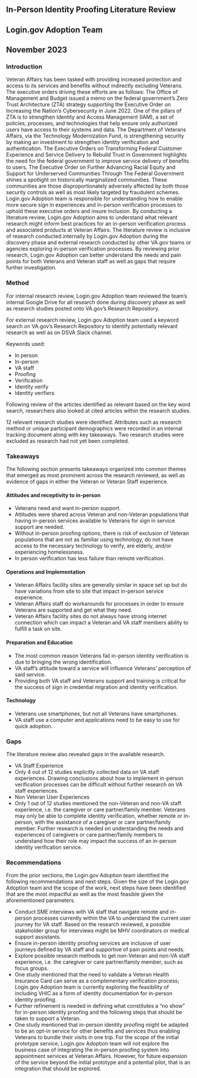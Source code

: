 ## In-Person Identity Proofing Literature Review
## Login.gov Adoption Team
## November 2023

### Introduction
Veteran Affairs has been tasked with providing increased protection and access to its services and benefits without indirectly excluding Veterans. The executive orders driving these efforts are as follows:
The Office of Management and Budget issued a memo on the federal government’s Zero Trust Architecture (ZTA) strategy supporting the Executive Order on Increasing the Nation’s Cybersecurity in June 2022. One of the pillars of ZTA is to strengthen Identity and Access Management (IAM), a set of policies, processes, and technologies that help ensure only authorized users have access to their systems and data. The Department of Veterans Affairs, via the Technology Modernization Fund, is strengthening security by making an investment to strengthen identity verification and authentication.
The Executive Orders on Transforming Federal Customer Experience and Service Delivery to Rebuild Trust in Government highlights the need for the federal government to improve service delivery of benefits to users.
The Executive Order on Further Advancing Racial Equity and Support for Underserved Communities Through The Federal Government shines a spotlight on historically marginalized communities. These communities are those disproportionately adversely affected by both those security controls as well as most likely targeted by fraudulent schemes.
Login.gov Adoption team is responsible for understanding how to enable more secure sign in experiences and in-person verification processes to uphold these executive orders and insure inclusion. By conducting a literature review, Login.gov Adoption aims to understand what relevant research might inform best practices for an in-person verification process and associated products at Veteran Affairs. The literature review is inclusive of research conducted internally by Login.gov Adoption during the discovery phase and external research conducted by other VA.gov teams or agencies exploring in-person verification processes. By reviewing prior research, Login.gov Adoption can better understand the needs and pain points for both Veterans and Veteran staff as well as gaps that require further investigation. 

### Method
For internal research review, Login.gov Adoption team reviewed the team’s internal Google Drive for all research done during discovery phase as well as research studies posted onto VA.gov’s Research Repository.

For external research review, Login.gov Adoption team used a keyword search on VA.gov’s Research Repository to identify potentially relevant research as well as on DSVA Slack channel. 

Keywords used:
- In person
- In-person
- VA staff
- Proofing
- Verification
- Identity verify
- Identity verifiers

Following review of the articles identified as relevant based on the key word search, researchers also looked at cited articles within the research studies. 

12 relevant research studies were identified. Attributes such as research method or unique participant demographics were recorded in an internal tracking document along with key takeaways. Two research studies were excluded as research had not yet been completed. 

### Takeaways
The following section presents takeaways organized into common themes that emerged as most prominent across the research reviewed, as well as evidence of gaps in either the Veteran or Veteran Staff experience. 

#### Attitudes and receptivity to in-person
- Veterans need and want in-person support.
- Attitudes were shared across Veteran and non-Veteran populations that having in-person services available to Veterans for sign in service support are needed.
- Without in-person proofing options, there is risk of exclusion of Veteran populations that are not as familiar using technology, do not have access to the necessary technology to verify, are elderly, and/or experiencing homelessness.
- In person verification has less failure than remote verification.
#### Operations and Implementation
- Veteran Affairs facility sites are generally similar in space set up but do have variations from site to site that impact in-person service experience.
- Veteran Affairs staff do workarounds for processes in order to ensure Veterans are supported and get what they need. 
- Veteran Affairs facility sites do not always have strong internet connection which can impact a Veteran and VA staff members ability to fulfill a task on site.
#### Preparation and Education
- The most common reason Veterans fail in-person identity verification is due to bringing the wrong identification.
- VA staff’s attitude toward a service will influence Veterans’ perception of said service.
- Providing both VA staff and Veterans support and training is critical for the success of sign in credential migration and identity verification.
#### Technology
- Veterans use smartphones, but not all Veterans have smartphones.
- VA staff use a computer and applications need to be easy to use for quick adoption.

### Gaps
The literature review also revealed gaps in the available research.
- VA Staff Experience
- Only 4 out of 12 studies explicitly collected data on VA staff experiences. Drawing conclusions about how to implement in-person verification processes can be difficult without further research on VA staff experiences.
- Non Veteran User Experiences
- Only 1 out of 12 studies mentioned the non-Veteran and non-VA staff experience, i.e. the caregiver or care partner/family member. Veterans may only be able to complete identity verification, whether remote or in-person, with the assistance of a caregiver or care partner/family member. Further research is needed on understanding the needs and experiences of caregivers or care partner/family members to understand how their role may impact the success of an in-person identity verification service.  

### Recommendations
From the prior sections, the Login.gov Adoption team identified the following recommendations and next steps. Given the size of the Login.gov Adoption team and the scope of the work, next steps have been identified that are the most impactful as well as the most feasible given the aforementioned parameters. 
- Conduct SME interviews with VA staff that navigate remote and in-person processes currently within the VA to understand the current user journey for VA staff. 
Based on the research reviewed, a possible stakeholder group for interviews might be MHV coordinators or medical support assistants.
- Ensure in-person identity proofing services are inclusive of user journeys defined by VA staff and supportive of pain points and needs.
- Explore possible research methods to get non-Veteran and non-VA staff experience, i.e. the caregiver or care partner/family member, such as focus groups. 
- One study mentioned that the need to validate a Veteran Health Insurance Card can serve as a complementary verification process; Login.gov Adoption team is currently exploring the feasibility of including VHIC as a form of identity documentation for 
in-person identity proofing. 
- Further refinement is needed in defining what constitutes a “no show” for in-person identity proofing and the following steps that should be taken to support a Veteran. 
- One study mentioned that in-person identity proofing might be adapted to be an opt-in service for other benefits and services thus enabling Veterans to bundle their visits in one trip.
For the scope of the initial prototype service, Login.gov Adoption team will not explore the business case of integrating the in-person proofing system into appointment services at Veteran Affairs. However, for future expansion of the service beyond the initial prototype and a potential pilot, that is an integration that should be explored. 

